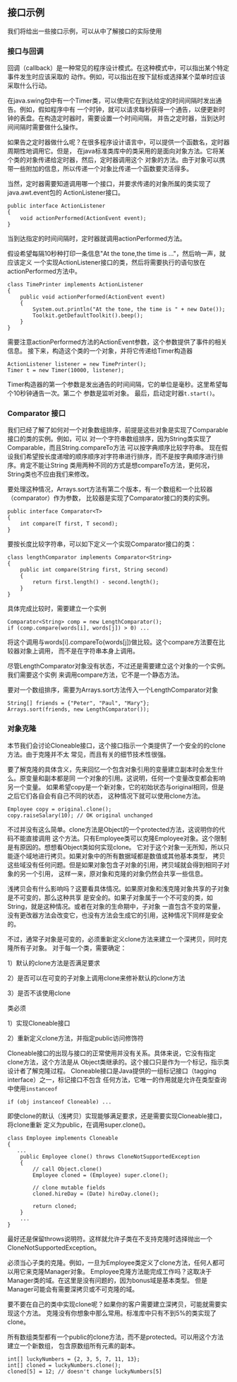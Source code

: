 
## 接口示例

我们将给出一些接口示例，可以从中了解接口的实际使用

### 接口与回调

回调（callback）是一种常见的程序设计模式。在这种模式中，可以指出某个特定事件发生时应该采取的
动作。例如，可以指出在按下鼠标或选择某个菜单时应该采取什么行动。

在java.swing包中有一个Timer类，可以使用它在到达给定的时间间隔时发出通告。例如，假如程序中有
一个时钟，就可以请求每秒获得一个通告，以便更新时钟的表盘。在构造定时器时，需要设置一个时间间隔，
并告之定时器，当到达时间间隔时需要做什么操作。

如果告之定时器做什么呢？在很多程序设计语言中，可以提供一个函数名，定时器周期性地调用它。但是，
在java标准类库中的类采用的是面向对象方法。它将某个类的对象传递给定时器，然后，定时器调用这个
对象的方法。由于对象可以携带一些附加的信息，所以传递一个对象比传递一个函数要灵活得多。

当然，定时器需要知道调用哪一个接口，并要求传递的对象所属的类实现了java.awt.event包的
ActionListener接口。
```
public interface ActionListener
{
    void actionPerformed(ActionEvent event);
}
```
当到达指定的时间间隔时，定时器就调用actionPerformed方法。

假设希望每隔10秒种打印一条信息"At the tone,the time is ..."，然后响一声，就应该定义
一个实现ActionListener接口的类，然后将需要执行的语句放在actionPerformed方法中。
```
class TimePrinter implements ActionListener
{
    public void actionPerformed(ActionEvent event)
    {
        System.out.println("At the tone, the time is " + new Date());
        Toolkit.getDefaultToolkit().beep();
    }
}
```
需要注意actionPerformed方法的ActionEvent参数，这个参数提供了事件的相关信息。
接下来，构造这个类的一个对象，并将它传递给Timer构造器
```
ActionListener listener = new TimePrinter();
Timer t = new Timer(10000, listener);
```
Timer构造器的第一个参数是发出通告的时间间隔，它的单位是毫秒。这里希望每个10秒钟通告一次。第二个
参数是监听对象。
最后，启动定时器`t.start()`。


### Comparator 接口

我们已经了解了如何对一个对象数组排序，前提是这些对象是实现了Comparable接口的类的实例。例如，可以
对一个字符串数组排序，因为String类实现了Comparable<String>，而且String.compareTo方法
可以按字典顺序比较字符串。
现在假设我们希望按长度递增的顺序顺序对字符串进行排序，而不是按字典顺序进行排序。肯定不能让String
类用两种不同的方式是想compareTo方法，更何况，String类也不应由我们来修改。

要处理这种情况，Arrays.sort方法有第二个版本，有一个数组和一个比较器（comparator）作为参数，
比较器是实现了Comparator接口的类的实例。

```
public interface Comparator<T>
{
    int compare(T first, T second);
}
```
要按长度比较字符串，可以如下定义一个实现Comparator<String>接口的类：
```
class lengthComparator implements Comparator<String>
{
    public int compare(String first, String second)
    {
        return first.length() - second.length();
    }
}
```
具体完成比较时，需要建立一个实例
```
Comparator<String> comp = new LengthComparator();
if (comp.compare(words[i], words[j]) > 0) ...
```
将这个调用与words[i].compareTo(words[j])做比较。这个compare方法要在比较器对象上调用，
而不是在字符串本身上调用。

尽管LengthComparator对象没有状态，不过还是需要建立这个对象的一个实例。我们需要这个实例
来调用compare方法，它不是一个静态方法。

要对一个数组排序，需要为Arrays.sort方法传入一个LengthComparator对象
```
String[] friends = {"Peter", "Paul", "Mary"};
Arrays.sort(friends, new LengthComparator());
```

### 对象克隆

本节我们会讨论Cloneable接口，这个接口指示一个类提供了一个安全的的clone方法。由于克隆并不太
常见，而且有关的细节技术性很强。

要了解克隆的具体含义，先来回忆一个包含对象引用的变量建立副本时会发生什么。原变量和副本都是同
一个对象的引用。这说明，任何一个变量改变都会影响另一个变量。
如果希望copy是一个新对象，它的初始状态与original相同，但是之后它们各自会有自己不同的状态，
这种情况下就可以使用clone方法。
```
Employee copy = original.clone();
copy.raiseSalary(10); // OK original unchanged
```
不过并没有这么简单。clone方法是Object的一个protected方法，这说明你的代码不能直接调用
这个方法。只有Employee类可以克隆Employee对象。这个限制是有原因的。想想看Object类如何实现clone。
它对于这个对象一无所知，所以只能逐个域地进行拷贝。如果对象中的所有数据域都是数值或其他基本类型，
拷贝这些域没有任何问题。但是如果对象包含子对象的引用，拷贝域就会得到相同子对象的另一个引用，
这样一来，原对象和克隆的对象仍然会共享一些信息。

浅拷贝会有什么影响吗？这要看具体情况。如果原对象和浅克隆对象共享的子对象是不可变的，那么这种共享
是安全的。如果子对象属于一个不可变的类，如String，就是这种情况。或者在对象的生命期中，子对象
一直包含不变的常量，没有更改器方法会改变它，也没有方法会生成它的引用，这种情况下同样是安全的。

不过，通常子对象是可变的，必须重新定义clone方法来建立一个深拷贝，同时克隆所有子对象。
对于每一个类，需要确定：

1）默认的clone方法是否满足要求

2）是否可以在可变的子对象上调用clone来修补默认的clone方法

3）是否不该使用clone

类必须

1）实现Cloneable接口

2）重新定义clone方法，并指定public访问修饰符

Cloneable接口的出现与接口的正常使用并没有关系。具体来说，它没有指定clone方法，这个方法是从
Object类继承的。这个接口只是作为一个标记，指示类设计者了解克隆过程。
Cloneable接口是Java提供的一组标记接口（tagging interface）之一，标记接口不包含
任何方法，它唯一的作用就是允许在类型查询中使用`instanceof`
```
if (obj instanceof Cloneable) ...
```

即使clone的默认（浅拷贝）实现能够满足要求，还是需要实现Cloneable接口，将clone重新
定义为public，在调用super.clone()。
```
class Employee implements Cloneable
{
   ...
    public Employee clone() throws CloneNotSupportedException
    {
        // call Object.clone()
        Employee cloned = (Employee) super.clone();
        
        // clone mutable fields
        cloned.hireDay = (Date) hireDay.clone();
        
        return cloned;
    }
    ...
}
```

最好还是保留throws说明符。这样就允许子类在不支持克隆时选择抛出一个CloneNotSupportedException。

必须当心子类的克隆。例如，一旦为Employee类定义了clone方法，任何人都可以用它来克隆Manager对象。
Employee克隆方法能完成工作吗？这取决于Manager类的域。在这里是没有问题的，因为bonus域是基本类型。
但是Manager可能会有需要深拷贝或不可克隆的域。

要不要在自己的类中实现clone呢？如果你的客户需要建立深拷贝，可能就需要实现这个方法。
克隆没有你想象中那么常用。标准库中只有不到5%的类实现了clone。

所有数组类型都有一个public的clone方法，而不是protected。可以用这个方法建立一个新数组，
包含原数组所有元素的副本。
```
int[] luckyNumbers = {2, 3, 5, 7, 11, 13};
int[] cloned = luckyNumbers.clone();
cloned[5] = 12; // doesn't change luckyNumbers[5]
```



